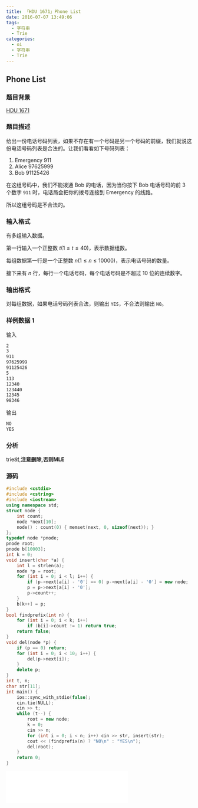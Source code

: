```yaml
---
title: 「HDU 1671」Phone List
date: 2016-07-07 13:49:06
tags:
  - 字符串
  - Trie
categories:
  - oi
  - 字符串
  - Trie
---
```

## Phone List
### 题目背景
[HDU 1671](http://acm.hdu.edu.cn/showproblem.php?pid=1671)
### 题目描述
给出一份电话号码列表，如果不存在有一个号码是另一个号码的前缀，我们就说这份电话号码列表是合法的。让我们看看如下号码列表：
1. Emergency  911
2. Alice  97625999
3. Bob  91125426

在这组号码中，我们不能拨通 Bob 的电话，因为当你按下 Bob 电话号码的前 $3$ 个数字 `911` 时，电话局会把你的拨号连接到 Emergency 的线路。

所以这组号码是不合法的。
<!-- more -->
### 输入格式
有多组输入数据。

第一行输入一个正整数 $t(1 \leq t \leq 40)$，表示数据组数。

每组数据第一行是一个正整数 $n(1 \leq n \leq 10000)$，表示电话号码的数量。

接下来有 $n$ 行，每行一个电话号码，每个电话号码是不超过 $10$ 位的连续数字。
### 输出格式
对每组数据，如果电话号码列表合法，则输出 `YES`，不合法则输出 `NO`。
### 样例数据 1
输入
``` bash
2
3
911
97625999
91125426
5
113
12340
123440
12345
98346
```
输出
``` bash
NO
YES
```
### 分析
trie树,**注意删除,否则MLE**
### 源码
``` cpp
#include <cstdio>
#include <cstring>
#include <iostream>
using namespace std;
struct node {
    int count;
    node *next[10];
    node() : count(0) { memset(next, 0, sizeof(next)); }
};
typedef node *pnode;
pnode root;
pnode b[10003];
int k = 0;
void insert(char *a) {
    int l = strlen(a);
    node *p = root;
    for (int i = 0; i < l; i++) {
        if (p->next[a[i] - '0'] == 0) p->next[a[i] - '0'] = new node;
        p = p->next[a[i] - '0'];
        p->count++;
    }
    b[k++] = p;
}
bool findprefix(int n) {
    for (int i = 0; i < k; i++)
        if (b[i]->count != 1) return true;
    return false;
}
void del(node *p) {
    if (p == 0) return;
    for (int i = 0; i < 10; i++) {
        del(p->next[i]);
    }
    delete p;
}
int t, n;
char str[11];
int main() {
    ios::sync_with_stdio(false);
    cin.tie(NULL);
    cin >> t;
    while (t--) {
        root = new node;
        k = 0;
        cin >> n;
        for (int i = 0; i < n; i++) cin >> str, insert(str);
        cout << (findprefix(n) ? "NO\n" : "YES\n");
        del(root);
    }
    return 0;
}
```
<iframe frameborder="no" border="0" marginwidth="0" marginheight="0" width=330 height=86 src="//music.163.com/outchain/player?type=2&id=836393&auto=1&height=66"></iframe>